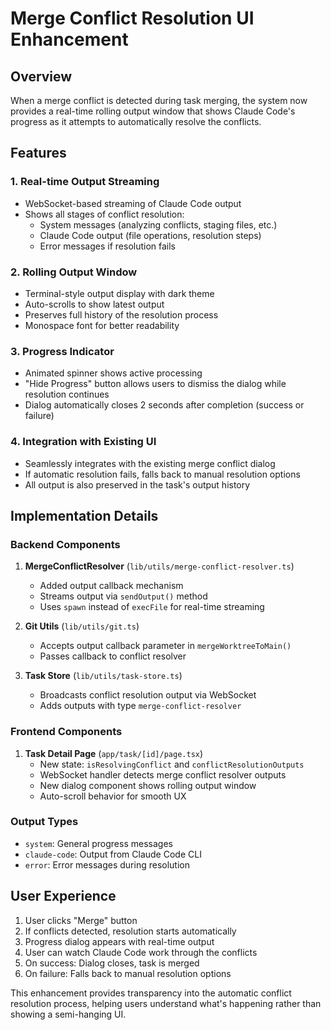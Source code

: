 # Merge Conflict Resolution UI Enhancement

## Overview
When a merge conflict is detected during task merging, the system now provides a real-time rolling output window that shows Claude Code's progress as it attempts to automatically resolve the conflicts.

## Features

### 1. Real-time Output Streaming
- WebSocket-based streaming of Claude Code output
- Shows all stages of conflict resolution:
  - System messages (analyzing conflicts, staging files, etc.)
  - Claude Code output (file operations, resolution steps)
  - Error messages if resolution fails

### 2. Rolling Output Window
- Terminal-style output display with dark theme
- Auto-scrolls to show latest output
- Preserves full history of the resolution process
- Monospace font for better readability

### 3. Progress Indicator
- Animated spinner shows active processing
- "Hide Progress" button allows users to dismiss the dialog while resolution continues
- Dialog automatically closes 2 seconds after completion (success or failure)

### 4. Integration with Existing UI
- Seamlessly integrates with the existing merge conflict dialog
- If automatic resolution fails, falls back to manual resolution options
- All output is also preserved in the task's output history

## Implementation Details

### Backend Components
1. **MergeConflictResolver** (`lib/utils/merge-conflict-resolver.ts`)
   - Added output callback mechanism
   - Streams output via `sendOutput()` method
   - Uses `spawn` instead of `execFile` for real-time streaming

2. **Git Utils** (`lib/utils/git.ts`)
   - Accepts output callback parameter in `mergeWorktreeToMain()`
   - Passes callback to conflict resolver

3. **Task Store** (`lib/utils/task-store.ts`)
   - Broadcasts conflict resolution output via WebSocket
   - Adds outputs with type `merge-conflict-resolver`

### Frontend Components
1. **Task Detail Page** (`app/task/[id]/page.tsx`)
   - New state: `isResolvingConflict` and `conflictResolutionOutputs`
   - WebSocket handler detects merge conflict resolver outputs
   - New dialog component shows rolling output window
   - Auto-scroll behavior for smooth UX

### Output Types
- `system`: General progress messages
- `claude-code`: Output from Claude Code CLI
- `error`: Error messages during resolution

## User Experience
1. User clicks "Merge" button
2. If conflicts detected, resolution starts automatically
3. Progress dialog appears with real-time output
4. User can watch Claude Code work through the conflicts
5. On success: Dialog closes, task is merged
6. On failure: Falls back to manual resolution options

This enhancement provides transparency into the automatic conflict resolution process, helping users understand what's happening rather than showing a semi-hanging UI.